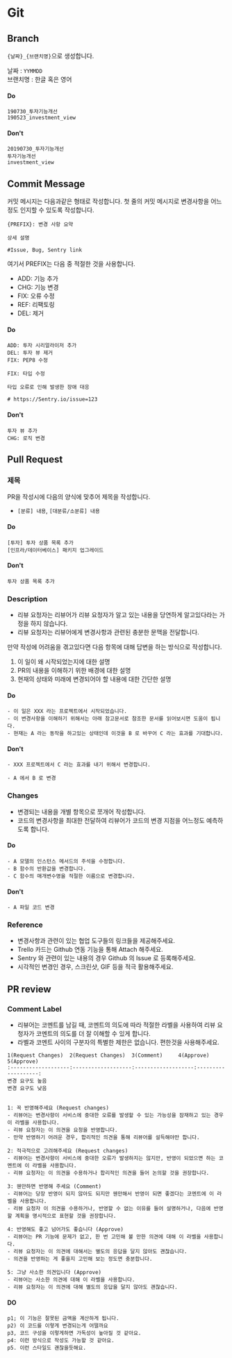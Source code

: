 Git
====

## Branch
`{날짜}_{브랜치명}`으로 생성합니다.

날짜 : `YYMMDD`  
브랜치명 : 한글 혹은 영어

#### Do
`190730_투자기능개선`  
`190523_investment_view`  

#### Don't
`20190730_투자기능개선`  
`투자기능개선`  
`investment_view`  

## Commit Message
커밋 메시지는 다음과같은 형태로 작성합니다.
첫 줄의 커밋 메시지로 변경사항을 어느정도 인지할 수 있도록 작성합니다.
```
{PREFIX}: 변경 사항 요약

상세 설명

#Issue, Bug, Sentry link
```

여기서 PREFIX는 다음 중 적절한 것을 사용합니다.
- ADD: 기능 추가
- CHG: 기능 변경
- FIX: 오류 수정
- REF: 리팩토링
- DEL: 제거

#### Do
`ADD: 투자 시리얼라이저 추가`  
`DEL: 투자 뷰 제거`  
`FIX: PEP8 수정`  
```
FIX: 타입 수정  

타입 오류로 인해 발생한 장애 대응

# https://Sentry.io/issue=123
```

#### Don't
`투자 뷰 추가`  
`CHG: 로직 변경`  

## Pull Request

### 제목
PR을 작성시에 다음의 양식에 맞추어 제목을 작성합니다.
- `[분류] 내용`,  `[대분류/소분류] 내용`

#### Do
`[투자] 투자 상품 목록 추가`  
`[인프라/데이터베이스] 패키지 업그레이드`  

#### Don't
`투자 상품 목록 추가`  


### Description
- 리뷰 요청자는 리뷰어가 리뷰 요청자가 알고 있는 내용을 당연하게 알고있다라는 가정을 하지 않습니다.
- 리뷰 요청자는 리뷰어에게 변경사항과 관련된 충분한 문맥을 전달합니다.

만약 작성에 어려움을 겪고있다면 다음 항목에 대해 답변을 하는 방식으로 작성합니다.
1. 이 일이 왜 시작되었는지에 대한 설명
2. PR의 내용을 이해하기 위한 배경에 대한 설명
3. 현재의 상태와 미래에 변경되어야 할 내용에 대한 간단한 설명

#### Do
```
- 이 일은 XXX 라는 프로젝트에서 시작되었습니다.
- 이 변경사항을 이해하기 위해서는 아래 참고문서로 참조한 문서를 읽어보시면 도움이 됩니다.
- 현재는 A 라는 동작을 하고있는 상태인데 이것을 B 로 바꾸어 C 라는 효과를 기대합니다.
```

#### Don't
```
- XXX 프로젝트에서 C 라는 효과를 내기 위해서 변경합니다.
```

```
- A 에서 B 로 변경
```

### Changes
- 변경되는 내용을 개별 항목으로 쪼개어 작성합니다.
- 코드의 변경사항을 최대한 전달하여 리뷰어가 코드의 변경 지점을 어느정도 예측하도록 합니다.

#### Do
```
- A 모델의 인스턴스 메서드의 주석을 수정합니다.
- B 함수의 반환값을 변경합니다.
- C 함수의 매개변수명을 적절한 이름으로 변경합니다.
```

#### Don't
```
- A 파일 코드 변경
```


### Reference
- 변경사항과 관련이 있는 협업 도구들의 링크들을 제공해주세요.
- Trello 카드는 Github 연동 기능을 통해 Attach 해주세요.
- Sentry 와 관련이 있는 내용의 경우 Github 의 Issue 로 등록해주세요.
- 시각적인 변경인 경우, 스크린샷, GIF 등을 적극 활용해주세요.


## PR review

### Comment Label
- 리뷰어는 코멘트를 남길 때, 코멘트의 의도에 따라 적절한 라벨을 사용하여 리뷰 요청자가 코멘트의 의도를 더 잘 이해할 수 있게 합니다.
- 라벨과 코멘트 사이의 구분자의 특별한 제한은 없습니다. 편한것을 사용해주세요.

```
1(Request Changes)  2(Request Changes)  3(Comment)     4(Approve)      5(Approve)
:-------------------:-------------------:-------------------:-------------------:
변경 요구도 높음                                                         변경 요구도 낮음


1: 꼭 반영해주세요 (Request changes)
- 리뷰어는 변경사항이 서비스에 중대한 오류를 발생할 수 있는 가능성을 잠재하고 있는 경우 이 라벨을 사용합니다.
- 리뷰 요청자는 이 의견을 요청을 반영합니다.
- 만약 반영하기 어려운 경우, 합리적인 의견을 통해 리뷰어를 설득해야만 합니다.

2: 적극적으로 고려해주세요 (Request changes)
- 리뷰어는 변경사항이 서비스에 중대한 오류가 발생하지는 않지만, 반영이 되었으면 하는 코멘트에 이 라벨을 사용합니다.
- 리뷰 요청자는 이 의견을 수용하거나 합리적인 의견을 들어 논의할 것을 권장합니다.

3: 웬만하면 반영해 주세요 (Comment)
- 리뷰어는 당장 반영이 되지 않아도 되지만 웬만해서 반영이 되면 좋겠다는 코멘트에 이 라벨을 사용합니다.
- 리뷰 요청자 이 의견을 수용하거나, 반영할 수 없는 이유를 들어 설명하거나, 다음에 반영할 계획을 명시적으로 표현할 것을 권장합니다.

4: 반영해도 좋고 넘어가도 좋습니다 (Approve)
- 리뷰어는 PR 기능에 문제가 없고, 한 번 고민해 볼 만한 의견에 대해 이 라벨을 사용합니다.
- 리뷰 요청자는 이 의견에 대해서는 별도의 응답을 달지 않아도 괜찮습니다.
- 의견을 반영하는 게 좋을지 고민해 보는 정도면 충분합니다.

5: 그냥 사소한 의견입니다 (Approve)
- 리뷰어는 사소한 의견에 대해 이 라벨을 사용합니다.
- 리뷰 요청자는 이 의견에 대해 별도의 응답을 달지 않아도 괜찮습니다.
```

#### DO
```
p1; 이 기능은 잘못된 금액을 계산하게 됩니다.
p2) 이 코드를 이렇게 변경되는게 어떨까요
p3, 코드 구성을 이렇게하면 가독성이 높아질 것 같아요.
p4: 이런 방식으로 작성도 가능할 것 같아요.
p5. 이런 스타일도 괜찮을듯해요.
```
